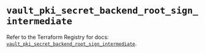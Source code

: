 # `vault_pki_secret_backend_root_sign_intermediate`

Refer to the Terraform Registry for docs: [`vault_pki_secret_backend_root_sign_intermediate`](https://registry.terraform.io/providers/hashicorp/vault/5.0.0/docs/resources/pki_secret_backend_root_sign_intermediate).
